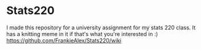 # Stats220
I made this repository for a university assignment for my stats 220 class. It has a knitting meme in it if that's what you're interested in :) 
https://github.com/FrankieAlex/Stats220/wiki 
